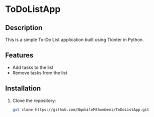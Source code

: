 # ToDoListApp

## Description
This is a simple To-Do List application built using Tkinter in Python.

## Features
- Add tasks to the list
- Remove tasks from the list

## Installation
1. Clone the repository:
   ```bash
   git clone https://github.com/NqobileMthombeni/ToDoListApp.git

